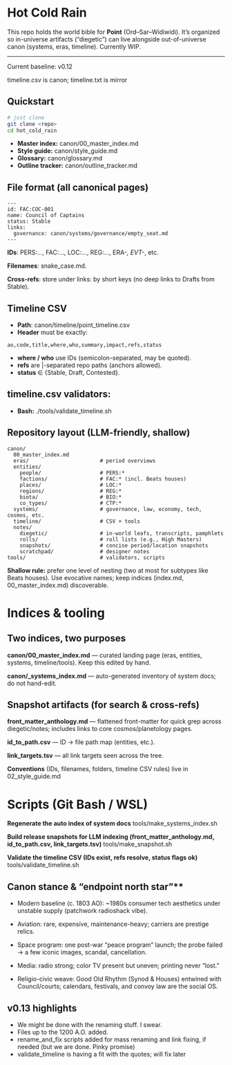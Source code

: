 # Hot Cold Rain

This repo holds the world bible for **Point** (Ord–Sar–Widiwidi). It’s organized so in-universe artifacts (“diegetic”) can live alongside out-of-universe canon (systems, eras, timeline). Currently WIP.

---
Current baseline: v0.12

timeline.csv is canon; timeline.txt is mirror

## Quickstart

```bash
# just clone
git clone <repo>
cd hot_cold_rain
```

- **Master index:** canon/00_master_index.md
- **Style guide:** canon/style_guide.md
- **Glossary:** canon/glossary.md
- **Outline tracker:** canon/outline_tracker.md

## File format (all canonical pages)
```
---
id: FAC:COC-001
name: Council of Captains
status: Stable
links:
  governance: canon/systems/governance/empty_seat.md
---
```
**IDs**: PERS:…, FAC:…, LOC:…, REG:…, ERA-*, EVT-*, etc.

**Filenames**: snake_case.md.

**Cross-refs**: store under links: by short keys (no deep links to Drafts from Stable).

## Timeline CSV
- **Path**: canon/timeline/point_timeline.csv
- **Header** must be exactly:
```
ao,code,title,where,who,summary,impact,refs,status
```
- **where / who** use IDs (semicolon-separated, may be quoted).
- **refs** are |-separated repo paths (anchors allowed).
- **status** ∈ {Stable, Draft, Contested}.

## timeline.csv validators:
- **Bash:** ./tools/validate_timeline.sh

## Repository layout (LLM-friendly, shallow)
```
canon/
  00_master_index.md
  eras/                       # period overviews
  entities/
    people/                   # PERS:*
    factions/                 # FAC:* (incl. Beats houses)
    places/                   # LOC:*
    regions/                  # REG:*
    biota/                    # BIO:*
    co_types/                 # CTP:*
  systems/                    # governance, law, economy, tech, cosmos, etc.
  timeline/                   # CSV + tools
  notes/
    diegetic/                 # in-world leafs, transcripts, pamphlets
    rolls/                    # roll lists (e.g., High Masters)
    snapshots/                # concise period/location snapshots
    scratchpad/               # designer notes
tools/                        # validators, scripts
```
**Shallow rule:** prefer one level of nesting (two at most for subtypes like Beats houses). Use evocative names; keep indices (index.md, 00_master_index.md) discoverable.

# Indices & tooling

## Two indices, two purposes

  **canon/00_master_index.md** — curated landing page (eras, entities, systems, timeline/tools). Keep this edited by hand. 

  **canon/_systems_index.md** — auto-generated inventory of system docs; do not hand-edit.

## Snapshot artifacts (for search & cross-refs)

  **front_matter_anthology.md** — flattened front-matter for quick grep across diegetic/notes; includes links to core cosmos/planetology pages. 

  **id_to_path.csv** — ID → file path map (entities, etc.).

  **link_targets.tsv** — all link targets seen across the tree.

  **Conventions** (IDs, filenames, folders, timeline CSV rules) live in 02_style_guide.md

# Scripts (Git Bash / WSL)
**Regenerate the auto index of system docs**
tools/make_systems_index.sh

**Build release snapshots for LLM indexing (front_matter_anthology.md, id_to_path.csv, link_targets.tsv)**
tools/make_snapshot.sh

**Validate the timeline CSV (IDs exist, refs resolve, status flags ok)**
tools/validate_timeline.sh


## Canon stance & “endpoint north star”**

  - Modern baseline (c. 1803 AO): ~1980s consumer tech aesthetics under unstable supply (patchwork radioshack vibe).
  
  - Aviation: rare, expensive, maintenance-heavy; carriers are prestige relics.
  
  - Space program: one post-war “peace program” launch; the probe failed → a few iconic images, scandal, cancellation.
  
  - Media: radio strong; color TV present but uneven; printing never “lost.”
  
  - Religio-civic weave: Good Old Rhythm (Synod & Houses) entwined with Council/courts; calendars, festivals, and convoy law are the social OS.

## v0.13 highlights

- We might be done with the renaming stuff. I swear.
- Files up to the 1200 A.O. added.
- rename_and_fix scripts added for mass renaming and link fixing, if needed (but we are done. Pinky promise)
- validate_timeline is having a fit with the quotes; will fix later 